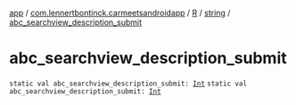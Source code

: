 [app](../../../index.md) / [com.lennertbontinck.carmeetsandroidapp](../../index.md) / [R](../index.md) / [string](index.md) / [abc_searchview_description_submit](./abc_searchview_description_submit.md)

# abc_searchview_description_submit

`static val abc_searchview_description_submit: `[`Int`](https://kotlinlang.org/api/latest/jvm/stdlib/kotlin/-int/index.html)
`static val abc_searchview_description_submit: `[`Int`](https://kotlinlang.org/api/latest/jvm/stdlib/kotlin/-int/index.html)